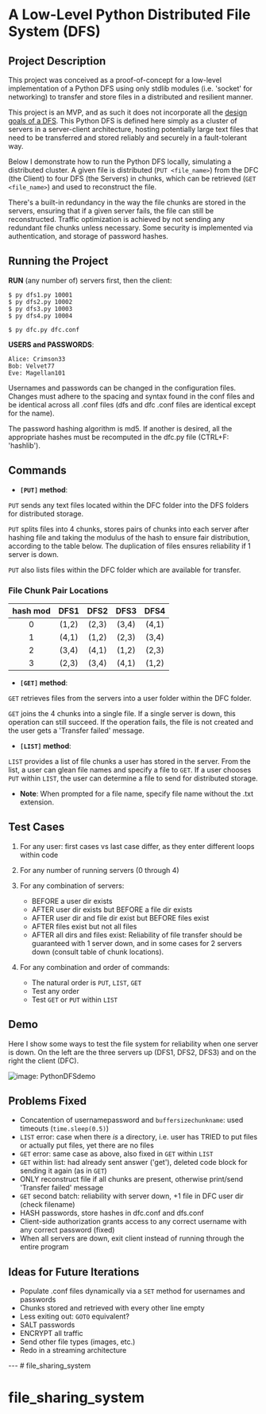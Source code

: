 
# A Low-Level Python Distributed File System (DFS)

## Project Description

This project was conceived as a proof-of-concept for a low-level implementation of a Python DFS using only 
stdlib modules (i.e. 'socket' for networking) to transfer and store files in a distributed and resilient manner.

This project is an MVP, and as such it does not incorporate all the [design goals of a DFS](https://en.wikipedia.org/wiki/Clustered_file_system#Distributed_file_systems).
This Python DFS is defined here simply as a cluster of servers in a server-client architecture, hosting potentially large text files 
that need to be transferred and stored reliably and securely in a fault-tolerant way. 

Below I demonstrate how to run the Python DFS locally, simulating a distributed cluster. 
A given file is distributed (`PUT <file_name>`) from the DFC (the Client) to four DFS (the Servers) in chunks,
which can be retrieved (`GET <file_name>`) and used to reconstruct the file. 

There's a built-in redundancy in the way the file chunks are stored in the servers, ensuring that if a given server fails,
the file can still be reconstructed. Traffic optimization is achieved by not sending any redundant file chunks unless necessary.
Some security is implemented via authentication, and storage of password hashes. 


## Running the Project 

**RUN** (any number of) servers first, then the client:

```
$ py dfs1.py 10001
$ py dfs2.py 10002
$ py dfs3.py 10003
$ py dfs4.py 10004

$ py dfc.py dfc.conf
```
	
**USERS and PASSWORDS**:

```	
Alice: Crimson33
Bob: Velvet77
Eve: Magellan101
```
		
Usernames and passwords can be changed in the configuration files. Changes must adhere to the 
spacing and syntax found in the conf files and be identical across all .conf files (dfs and dfc 
.conf files are identical except for the name).
	
The password hashing algorithm is md5. If another is desired, all the appropriate hashes must be 
recomputed in the dfc.py file (CTRL+F: 'hashlib').


## Commands


- **`[PUT]` method**:

`PUT` sends any text files located within the DFC folder into the DFS folders for distributed storage.
	
`PUT` splits files into 4 chunks, stores pairs of chunks into each server after hashing 
file and taking the modulus of the hash to ensure fair distribution, according to 
the table below. The duplication of files ensures reliability if 1 server is down.

`PUT` also lists files within the DFC folder which are available for transfer.


### File Chunk Pair Locations


|hash mod|DFS1|DFS2|DFS3|DFS4|
|:--:|:-----:|:-----:|:-----:|:-----:|
| 0  | (1,2) | (2,3) | (3,4) | (4,1) | 
| 1  | (4,1) | (1,2) | (2,3) | (3,4) |
| 2  | (3,4) | (4,1) | (1,2) | (2,3) |
| 3  | (2,3) | (3,4) | (4,1) | (1,2) |



- **`[GET]` method**:


`GET` retrieves files from the servers into a user folder within the DFC folder. 
	
`GET` joins the 4 chunks into a single file. If a single server is down, this operation can 
still succeed. If the operation fails, the file is not created and the user gets a 'Transfer failed' message.



- **`[LIST]` method**:

`LIST` provides a list of file chunks a user has stored in the server. 
From the list, a user can glean file names and specify a file to `GET`. 
If a user chooses `PUT` within `LIST`, the user can determine a file to send for distributed storage.


			
- __Note__: When prompted for a file name, specify file name without the .txt extension.


## Test Cases

1. For any user: first cases vs last case differ, as they enter different loops within code
	
2. For any number of running servers (0 through 4)
	
3. For any combination of servers:
	
	- BEFORE a user dir exists
	- AFTER user dir exists but BEFORE a file dir exists
	- AFTER user dir and file dir exist but BEFORE files exist
	- AFTER files exist but not all files
	- AFTER all dirs and files exist: Reliability of file transfer should be guaranteed with 1 server down, and in some cases for 2 servers down (consult table of chunk locations).

4. For any combination and order of commands:
		 
	- The natural order is `PUT`, `LIST`, `GET`
	- Test any order
	- Test `GET` or `PUT` within `LIST`

## Demo 

Here I show some ways to test the file system for reliability when one server is down. 
On the left are the three servers up (DFS1, DFS2, DFS3) and on the right the client (DFC).

![image: PythonDFSdemo](./images/PythonDFSdemo.gif) 


## Problems Fixed

- Concatention of usernamepassword and `buffersizechunkname`: used timeouts (`time.sleep(0.5)`)
- `LIST` error: case when there *is* a directory, i.e. user has TRIED to put files or actually put files, yet there are no files
- `GET` error: same case as above, also fixed in `GET` within `LIST`
- `GET` within list: had already sent answer ('get'), deleted code block for sending it again (as in `GET`)
- ONLY reconstruct file if all chunks are present, otherwise print/send 'Transfer failed' message
- `GET` second batch: reliability with server down, +1 file in DFC user dir (check filename)
- HASH passwords, store hashes in dfc.conf and dfs.conf
- Client-side authorization grants access to any correct username with any correct password (fixed)
- When all servers are down, exit client instead of running through the entire program

## Ideas for Future Iterations

- Populate .conf files dynamically via a `SET` method for usernames and passwords 
- Chunks stored and retrieved with every other line empty
- Less exiting out: `GOTO` equivalent?
- SALT passwords
- ENCRYPT all traffic
- Send other file types (images, etc.)
- Redo in a streaming architecture

--- # file_sharing_system
# file_sharing_system
